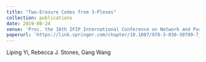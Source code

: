 ```yaml
---
title: "Two-Erasure Codes from 3-Plexes"
collection: publications
date: 2019-08-24
venue: 'Proc. the 16th IFIP International Conference on Network and Parallel Computing (NPC)'
paperurl: 'https://link.springer.com/chapter/10.1007/978-3-030-30709-7_21'
---
```

<!-- This paper is about how to utilize Latin Square to construct Erasure Codes with low compuatation complexity. -->
Liping Yi, Rebecca J. Stones, Gang Wang 
